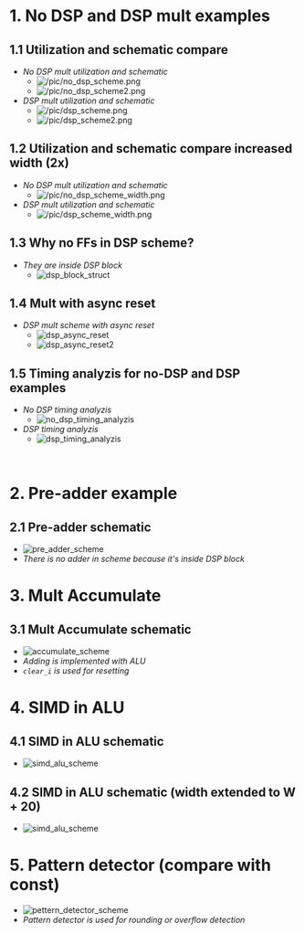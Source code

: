 # 1. No DSP and DSP mult examples
## 1.1 Utilization and schematic compare
  - *No DSP mult utilization and schematic*
    - ![/pic/no_dsp_scheme.png](pic/no_dsp_scheme.png) <br>
    - ![/pic/no_dsp_scheme2.png](pic/no_dsp_scheme2.png) <br>
  - *DSP mult utilization and schematic*
    - ![/pic/dsp_scheme.png](pic/dsp_scheme.png) <br>
    - ![/pic/dsp_scheme2.png](pic/dsp_scheme2.png) <br>
## 1.2 Utilization and schematic compare increased width (2x)
  - *No DSP mult utilization and schematic*
    - ![/pic/no_dsp_scheme_width.png](pic/no_dsp_scheme_width.png) <br>
  - *DSP mult utilization and schematic*
    - ![/pic/dsp_scheme_width.png](pic/dsp_scheme_width.png) <br>
## 1.3 Why no FFs in DSP scheme?
  - *They are inside DSP block*
    - ![dsp_block_struct](pic/dsp_block_struct.png) <br>
## 1.4 Mult with async reset
  - *DSP mult scheme with async reset*
    - ![dsp_async_reset](pic/dsp_async_reset.png) <br>
    - ![dsp_async_reset2](pic/dsp_async_reset2.png) <br>
## 1.5 Timing analyzis for no-DSP and DSP examples
  - *No DSP timing analyzis*
    - ![no_dsp_timing_analyzis](pic/no_dsp_timing_analyzis.png) <br>
  - *DSP timing analyzis*
    - ![dsp_timing_analyzis](pic/dsp_timing_analyzis.png) <br>
<br>

# 2. Pre-adder example
## 2.1 Pre-adder schematic
  - ![pre_adder_scheme](pic/pre_adder_scheme.png) <br>
  - *There is no adder in scheme because it's inside DSP block*

# 3. Mult Accumulate
## 3.1 Mult Accumulate schematic
  - ![accumulate_scheme](pic/accumulate_scheme.png) <br>
  - *Adding is implemented with ALU*
  - *`clear_i` is used for resetting*

# 4. SIMD in ALU
## 4.1 SIMD in ALU schematic
  - ![simd_alu_scheme](pic/simd_alu_scheme.png) <br>
## 4.2 SIMD in ALU schematic (width extended to W + 20)
  - ![simd_alu_scheme](pic/simd_alu_scheme_width.png) <br>

# 5. Pattern detector (compare with const)
  - ![pettern_detector_scheme](pic/pettern_detector_scheme.png) <br>
  - *Pattern detector is used for rounding or overflow detection*

